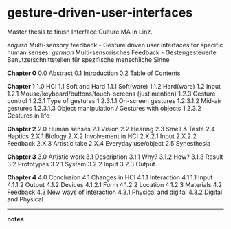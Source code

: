 gesture-driven-user-interfaces
==============================
Master thesis to finish Interface Culture MA in Linz.

_english_
Multi-sensory feedback - Gesture driven user interfaces for specific human senses.
_german_
Multi-sensorisches Feedback - Gestengesteuerte Benutzerschnittstellen für spezifische menschliche Sinne

__Chapter 0__
0.0 Abstract
0.1 Introduction
0.2 Table of Contents

__Chapter 1__
1.0 HCI
	1.1 Soft and Hard
		1.1.1 Soft(ware)
		1.1.2 Hard(ware)
	1.2 Input
		1.2.1 Mouse/keyboard/buttons/touch-screens (just mention)
		1.2.3 Gesture control
			1.2.3.1 Type of gestures
				1.2.3.1.1 On-screen gestures
				1.2.3.1.2 Mid-air gestures
				1.2.3.1.3 Object manipulation / Gestures with objects
			1.2.3.2 Gestures in life

__Chapter 2__
2.0 Human senses
	2.1 Vision
	2.2 Hearing
	2.3 Smell & Taste
	2.4 Haptics
		2.X.1 Biology
		2.X.2 Involvement in HCI
			2.X.2.1 Input
			2.X.2.2 Feedback
		2.X.3 Artistic take
		2.X.4 Everyday use/object
	2.5 Synesthesia

__Chapter 3__
3.0 Artistic work
	3.1 Description
		3.1.1 Why?
		3.1.2 How?
		3.1.3 Result
	3.2 Prototypes
		3.2.1 System
		3.2.2 Input
		3.2.3 Output

__Chapter 4__
4.0 Conclusion
	4.1 Changes in HCI
		4.1.1 Interaction
			4.1.1.1 Input
			4.1.1.2 Output
		4.1.2 Devices
			4.1.2.1 Form
			4.1.2.2 Location
			4.1.2.3 Materials
	4.2 Feedback
	4.3 New ways of interaction
		4.3.1 Physical and digital
		4.3.2 Digital and Physical

***
__notes__
